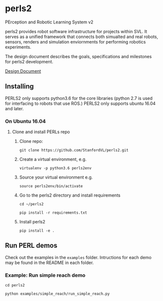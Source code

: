 # perls2
PErception and Robotic Learning System v2

perls2 provides robot software infrastructure for projects within SVL. It serves as a unified framework that connects both simualted and real robots, sensors, renders and simulation enviornments for performing robotics experiments. 

The design document describes the goals, specifications and milestones for perls2 development. 

[Design Document](https://docs.google.com/document/d/1JJA4TpnnS4lhWyXyyhaU3PcngXAHG2iap1pUcpQy9wY/edit)

## Installing
PERLS2 only supports python3.6 for the core libraries (python 2.7 is used for interfacing to robots that use ROS.)
PERLS2 only supports ubuntu 16.04 and later.
### On Ubuntu 16.04
1. Clone and install PERLs repo
    1. Clone repo: 
        
        `git clone https://github.com/StanfordVL/perls2.git`
    2. Create a virtual environment, e.g. 
        
        `virtualenv -p python3.6 perls2env`
    3. Source your virtual environment e.g. 
        
        `source perls2env/bin/activate`

    4. Go to the perls2 directory and install requirements
        
        `cd ~/perls2`
        
        `pip install -r requirements.txt`

    5. Install perls2 
        
        `pip install -e .`
## Run PERL demos
Check out the examples in the `examples` folder. Intructions for each demo may be found in the README in each folder.
### Example: Run simple reach demo
`cd perls2`

`python examples/simple_reach/run_simple_reach.py`





